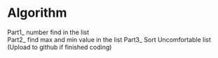 # Algorithm

Part1_ number find in the list<br>
Part2_ find max and min value in the list
Part3_ Sort Uncomfortable list (Upload to github if finished coding)
